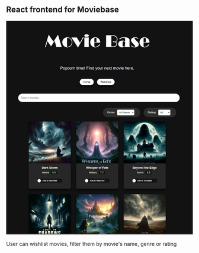 
## React frontend for Moviebase

![screenshot](screenshots/main_screen.jpg)

User can wishlist movies, filter them by movie's name, genre or rating